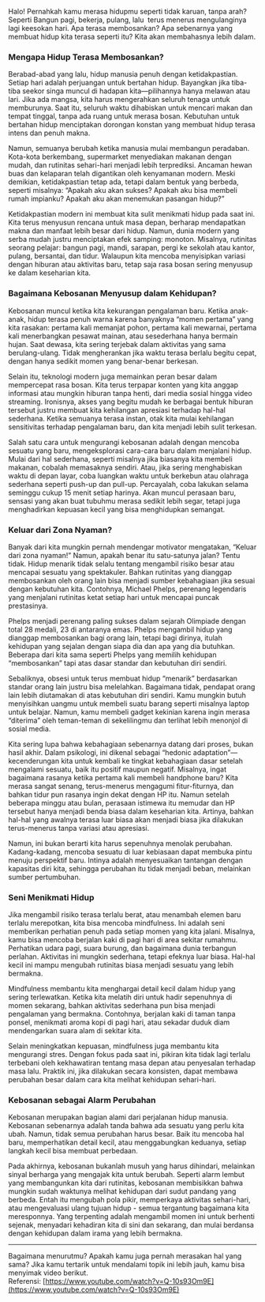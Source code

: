 Halo! Pernahkah kamu merasa hidupmu seperti tidak karuan, tanpa arah? Seperti Bangun pagi, bekerja, pulang, lalu  terus menerus mengulanginya lagi keesokan hari. Apa terasa membosankan? Apa sebenarnya yang membuat hidup kita terasa seperti itu? Kita akan membahasnya lebih dalam.

### **Mengapa Hidup Terasa Membosankan?**

Berabad-abad yang lalu, hidup manusia penuh dengan ketidakpastian. Setiap hari adalah perjuangan untuk bertahan hidup. Bayangkan jika tiba-tiba seekor singa muncul di hadapan kita—pilihannya hanya melawan atau lari. Jika ada mangsa, kita harus mengerahkan seluruh tenaga untuk memburunya. Saat itu, seluruh waktu dihabiskan untuk mencari makan dan tempat tinggal, tanpa ada ruang untuk merasa bosan. Kebutuhan untuk bertahan hidup menciptakan dorongan konstan yang membuat hidup terasa intens dan penuh makna.

Namun, semuanya berubah ketika manusia mulai membangun peradaban. Kota-kota berkembang, supermarket menyediakan makanan dengan mudah, dan rutinitas sehari-hari menjadi lebih terprediksi. Ancaman hewan buas dan kelaparan telah digantikan oleh kenyamanan modern. Meski demikian, ketidakpastian tetap ada, tetapi dalam bentuk yang berbeda, seperti misalnya: “Apakah aku akan sukses? Apakah aku bisa membeli rumah impianku? Apakah aku akan menemukan pasangan hidup?”

Ketidakpastian modern ini membuat kita sulit menikmati hidup pada saat ini. Kita terus menyusun rencana untuk masa depan, berharap mendapatkan makna dan manfaat lebih besar dari hidup. Namun, dunia modern yang serba mudah justru menciptakan efek samping: monoton. Misalnya, rutinitas seorang pelajar: bangun pagi, mandi, sarapan, pergi ke sekolah atau kantor, pulang, bersantai, dan tidur. Walaupun kita mencoba menyisipkan variasi dengan hiburan atau aktivitas baru, tetap saja rasa bosan sering menyusup ke dalam keseharian kita.

### **Bagaimana Kebosanan Menyusup dalam Kehidupan?**

Kebosanan muncul ketika kita kekurangan pengalaman baru. Ketika anak-anak, hidup terasa penuh warna karena banyaknya “momen pertama” yang kita rasakan: pertama kali memanjat pohon, pertama kali mewarnai, pertama kali menerbangkan pesawat mainan, atau sesederhana hanya bermain hujan. Saat dewasa, kita sering terjebak dalam aktivitas yang sama berulang-ulang. Tidak mengherankan jika waktu terasa berlalu begitu cepat, dengan hanya sedikit momen yang benar-benar berkesan.

Selain itu, teknologi modern juga memainkan peran besar dalam mempercepat rasa bosan. Kita terus terpapar konten yang kita anggap informasi atau mungkin hiburan tanpa henti, dari media sosial hingga video streaming. Ironisnya, akses yang begitu mudah ke berbagai bentuk hiburan tersebut justru membuat kita kehilangan apresiasi terhadap hal-hal sederhana. Ketika semuanya terasa instan, otak kita mulai kehilangan sensitivitas terhadap pengalaman baru, dan kita menjadi lebih sulit terkesan.

Salah satu cara untuk mengurangi kebosanan adalah dengan mencoba sesuatu yang baru, mengeksplorasi cara-cara baru dalam menjalani hidup. Mulai dari hal sederhana, seperti misalnya jika biasanya kita membeli makanan, cobalah memasaknya sendiri. Atau, jika sering menghabiskan waktu di depan layar, coba luangkan waktu untuk berkebun atau olahraga sederhana seperti push-up dan pull-up. Percayalah, coba lakukan selama seminggu cukup 15 menit setiap harinya. Akan muncul perasaan baru, sensasi yang akan buat tubuhmu merasa sedikit lebih segar, tetapi juga menghadirkan kepuasan kecil yang bisa menghidupkan semangat.

### **Keluar dari Zona Nyaman?**

Banyak dari kita mungkin pernah mendengar motivator mengatakan, “Keluar dari zona nyaman!” Namun, apakah benar itu satu-satunya jalan? Tentu tidak. Hidup menarik tidak selalu tentang mengambil risiko besar atau mencapai sesuatu yang spektakuler. Bahkan rutinitas yang dianggap membosankan oleh orang lain bisa menjadi sumber kebahagiaan jika sesuai dengan kebutuhan kita. Contohnya, Michael Phelps, perenang legendaris yang menjalani rutinitas ketat setiap hari untuk mencapai puncak prestasinya.

Phelps menjadi perenang paling sukses dalam sejarah Olimpiade dengan total 28 medali, 23 di antaranya emas. Phelps mengambil hidup yang dianggap membosankan bagi orang lain, tetapi bagi dirinya, itulah kehidupan yang sejalan dengan siapa dia dan apa yang dia butuhkan. Beberapa dari kita sama seperti Phelps yang memilih kehidupan “membosankan” tapi atas dasar standar dan kebutuhan diri sendiri.

Sebaliknya, obsesi untuk terus membuat hidup “menarik” berdasarkan standar orang lain justru bisa melelahkan. Bagaimana tidak, pendapat orang lain lebih diutamakan di atas kebutuhan diri sendiri. Kamu mungkin butuh menyisihkan uangmu untuk membeli suatu barang seperti misalnya laptop untuk belajar. Namun, kamu membeli gadget kekinian karena ingin merasa “diterima” oleh teman-teman di sekelilingmu dan terlihat lebih menonjol di sosial media.

Kita sering lupa bahwa kebahagiaan sebenarnya datang dari proses, bukan hasil akhir. Dalam psikologi, ini dikenal sebagai “hedonic adaptation”—kecenderungan kita untuk kembali ke tingkat kebahagiaan dasar setelah mengalami sesuatu, baik itu positif maupun negatif. Misalnya, ingat bagaimana rasanya ketika pertama kali membeli handphone baru? Kita merasa sangat senang, terus-menerus mengagumi fitur-fiturnya, dan bahkan tidur pun rasanya ingin dekat dengan HP itu. Namun setelah beberapa minggu atau bulan, perasaan istimewa itu memudar dan HP tersebut hanya menjadi benda biasa dalam keseharian kita. Artinya, bahkan hal-hal yang awalnya terasa luar biasa akan menjadi biasa jika dilakukan terus-menerus tanpa variasi atau apresiasi.

Namun, ini bukan berarti kita harus sepenuhnya menolak perubahan. Kadang-kadang, mencoba sesuatu di luar kebiasaan dapat membuka pintu menuju perspektif baru. Intinya adalah menyesuaikan tantangan dengan kapasitas diri kita, sehingga perubahan itu tidak menjadi beban, melainkan sumber pertumbuhan.

### **Seni Menikmati Hidup**

Jika mengambil risiko terasa terlalu berat, atau menambah elemen baru terlalu merepotkan, kita bisa mencoba mindfulness. Ini adalah seni memberikan perhatian penuh pada setiap momen yang kita jalani. Misalnya, kamu bisa mencoba berjalan kaki di pagi hari di area sekitar rumahmu. Perhatikan udara pagi, suara burung, dan bagaimana dunia terbangun perlahan. Aktivitas ini mungkin sederhana, tetapi efeknya luar biasa. Hal-hal kecil ini mampu mengubah rutinitas biasa menjadi sesuatu yang lebih bermakna.

Mindfulness membantu kita menghargai detail kecil dalam hidup yang sering terlewatkan. Ketika kita melatih diri untuk hadir sepenuhnya di momen sekarang, bahkan aktivitas sederhana pun bisa menjadi pengalaman yang bermakna. Contohnya, berjalan kaki di taman tanpa ponsel, menikmati aroma kopi di pagi hari, atau sekadar duduk diam mendengarkan suara alam di sekitar kita.

Selain meningkatkan kepuasan, mindfulness juga membantu kita mengurangi stres. Dengan fokus pada saat ini, pikiran kita tidak lagi terlalu terbebani oleh kekhawatiran tentang masa depan atau penyesalan terhadap masa lalu. Praktik ini, jika dilakukan secara konsisten, dapat membawa perubahan besar dalam cara kita melihat kehidupan sehari-hari.

### **Kebosanan sebagai Alarm Perubahan**

Kebosanan merupakan bagian alami dari perjalanan hidup manusia. Kebosanan sebenarnya adalah tanda bahwa ada sesuatu yang perlu kita ubah. Namun, tidak semua perubahan harus besar. Baik itu mencoba hal baru, memperhatikan detail kecil, atau menggabungkan keduanya, setiap langkah kecil bisa membuat perbedaan.

Pada akhirnya, kebosanan bukanlah musuh yang harus dihindari, melainkan sinyal berharga yang mengajak kita untuk berubah. Seperti alarm lembut yang membangunkan kita dari rutinitas, kebosanan membisikkan bahwa mungkin sudah waktunya melihat kehidupan dari sudut pandang yang berbeda. Entah itu mengubah pola pikir, memperkaya aktivitas sehari-hari, atau mengevaluasi ulang tujuan hidup - semua tergantung bagaimana kita meresponnya. Yang terpenting adalah mengambil momen ini untuk berhenti sejenak, menyadari kehadiran kita di sini dan sekarang, dan mulai berdansa dengan kehidupan dalam irama yang lebih bermakna.

---

Bagaimana menurutmu? Apakah kamu juga pernah merasakan hal yang sama? Jika kamu tertarik untuk mendalami topik ini lebih jauh, kamu bisa menyimak video berikut.  
Referensi: [https://www.youtube.com/watch?v=Q-10s93Om9E](https://www.youtube.com/watch?v=Q-10s93Om9E)